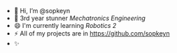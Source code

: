 - 👋 Hi, I’m @sopkeyn
- 🌱 3rd year stunner *Mechatronics Engineering*
- 😄 I'm currently learning *Robotics 2*
- ⚡ All of my projects are in https://github.com/sopkeyn
- ✨ 

<!---
sopkeyn/sopkeyn is a ✨ special ✨ repository because its `README.md` (this file) appears on your GitHub profile.
You can click the Preview link to take a look at your changes.
--->
